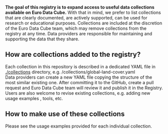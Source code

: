 **The goal of this registry is to expand access to useful data collections available on Euro Data Cube.** With that in mind, we prefer to list collections that are clearly documented, are actively supported, can be used for research or educational purposes. Collections are included at the discretion of the Euro Data Cube team, which may remove collections from the registry at any time. Data providers are responsible for maintaining and supporting the data that they share. 

## How are collections added to the registry?

Each collection in this repository is described in a dedicated YAML file in [./collections](https://github.com/eurodatacube/public-collections/tree/main/collections) directory, e.g. /collections/global-land-cover.yaml  
Data providers can create a new YAML file copying the structure of the most similar existing one. After committing it to the GitHub, create a pull request and Euro Data Cube team will review it and publish it in the Registry.  
Users are also welcome to revise existing collections, e.g. adding new usage examples , tools, etc.  

## How to make use of these collections

Please see the usage examples provided for each individual collection.

